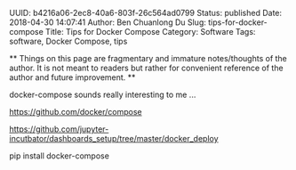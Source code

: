 UUID: b4216a06-2ec8-40a6-803f-26c564ad0799
Status: published
Date: 2018-04-30 14:07:41
Author: Ben Chuanlong Du
Slug: tips-for-docker-compose
Title: Tips for Docker Compose
Category: Software
Tags: software, Docker Compose, tips

**
Things on this page are
fragmentary and immature notes/thoughts of the author.
It is not meant to readers
but rather for convenient reference of the author and future improvement.
**

docker-compose sounds really interesting to me ...

https://github.com/docker/compose

https://github.com/jupyter-incutbator/dashboards_setup/tree/master/docker_deploy



pip install docker-compose
